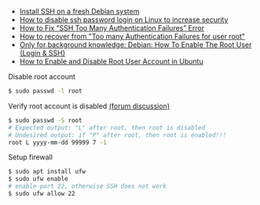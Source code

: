 - [Install SSH on a fresh Debian system](https://www.cyberciti.biz/faq/how-to-install-ssh-on-ubuntu-linux-using-apt-get/)
- [How to disable ssh password login on Linux to increase security](https://www.cyberciti.biz/faq/how-to-disable-ssh-password-login-on-linux/)
- [How to Fix “SSH Too Many Authentication Failures” Error](https://www.tecmint.com/fix-ssh-too-many-authentication-failures-error/)
- [How to recover from "Too many Authentication Failures for user root"](https://serverfault.com/questions/36291/how-to-recover-from-too-many-authentication-failures-for-user-root)
- [Only for background knowledge: Debian: How To Enable The Root User (Login & SSH)](https://raspberrytips.com/enable-root-debian/)
- [How to Enable and Disable Root User Account in Ubuntu](https://linuxize.com/post/how-to-enable-and-disable-root-user-account-in-ubuntu/)

Disable root account
```bash
$ sudo passwd -l root
```

Verify root account is disabled [(forum discussion)](https://ubuntuforums.org/archive/index.php/t-1884813.html)
```bash
$ sudo passwd -S root
# Expected output: "L" after root, then root is disabled
# Undesired output: if "P" after root, then root is enabled!!!
root L yyyy-mm-dd 99999 7 -1
```
Setup firewall
```bash
$ sudo apt install ufw
$ sudo ufw enable
# enable port 22, otherwise SSH does not work
$ sudo ufw allow 22
```
